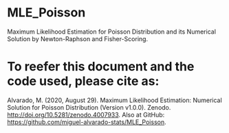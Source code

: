 # MLE_Poisson
Maximum Likelihood Estimation for Poisson Distribution and its Numerical Solution by Newton-Raphson and Fisher-Scoring.

# To reefer this document and the code used, please cite as:
Alvarado, M. (2020, August 29). Maximum Likelihood Estimation: Numerical Solution for Poisson Distribution (Version v1.0.0). Zenodo. http://doi.org/10.5281/zenodo.4007933. Also at GitHub: https://github.com/miguel-alvarado-stats/MLE_Poisson. 


